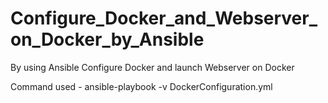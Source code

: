 # Configure_Docker_and_Webserver_on_Docker_by_Ansible
By using Ansible Configure Docker and launch Webserver on Docker

Command used - ansible-playbook -v DockerConfiguration.yml 

